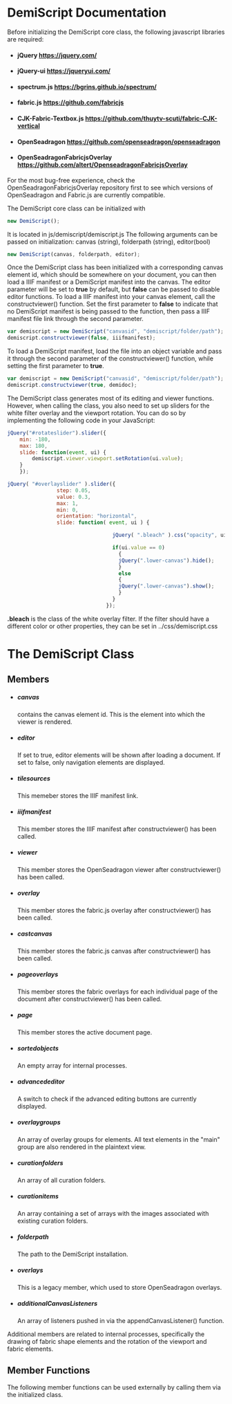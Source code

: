 # DemiScript Documentation
Before initializing the DemiScript core class, the following javascript libraries are required:

* #### jQuery                 https://jquery.com/
* #### jQuery-ui              https://jqueryui.com/
* #### spectrum.js            https://bgrins.github.io/spectrum/
* #### fabric.js              https://github.com/fabricjs
* #### CJK-Fabric-Textbox.js  https://github.com/thuytv-scuti/fabric-CJK-vertical
* #### OpenSeadragon          https://github.com/openseadragon/openseadragon
* #### OpenSeadragonFabricjsOverlay https://github.com/altert/OpenseadragonFabricjsOverlay

For the most bug-free experience, check the OpenSeadragonFabricjsOverlay repository first to see which versions of OpenSeadragon and Fabric.js are currently compatible.

The DemiScript core class can be initialized with
```js
new DemiScript();
```
It is located in js/demiscript/demiscript.js
The following arguments can be passed on initialization: canvas (string), folderpath (string), editor(bool)
```js
new DemiScript(canvas, folderpath, editor);
```
Once the DemiScript class has been initialized with a corresponding canvas element id, which should be somewhere on your document, you can then load a IIIF manifest or a DemiScript manifest into the canvas. The editor parameter will be set to **true** by default, but **false** can be passed to disable editor functions.
To load a IIIF manifest into your canvas element, call the constructviewer() function. Set the first parameter to **false** to indicate that no DemiScript manifest is being passed to the function, then pass a IIIF manifest file link through the second parameter.
```js
var demiscript = new DemiScript("canvasid", "demiscript/folder/path");
demiscript.constructviewer(false, iiifmanifest);
```
To load a DemiScript manifest, load the file into an object variable and pass it through the second parameter of the constructviewer() function, while setting the first parameter to **true**.
```js
var demiscript = new DemiScript("canvasid", "demiscript/folder/path");
demiscript.constructviewer(true, demidoc);
```

The DemiScript class generates most of its editing and viewer functions. However, when calling the class, you also need to set up sliders for the white filter overlay and the viewport rotation. You can do so by implementing the following code in your JavaScript:
```js
jQuery("#rotateslider").slider({
    min: -180,
    max: 180,
    slide: function(event, ui) {
        demiscript.viewer.viewport.setRotation(ui.value);
    }
    });

jQuery( "#overlayslider" ).slider({
                step: 0.05,
                value: 0.3,
                max: 1,
                min: 0,
                orientation: "horizontal",
                slide: function( event, ui ) {

                                  jQuery( ".bleach" ).css("opacity", ui.value);

                                  if(ui.value == 0)
                                    {
                                    jQuery(".lower-canvas").hide();
                                    }
                                    else
                                    {
                                    jQuery(".lower-canvas").show();
                                    }
                                  }
                                });
```
**.bleach** is the class of the white overlay filter. If the filter should have a different color or other properties, they can be set in ../css/demiscript.css

# The DemiScript Class
## Members
* ##### canvas
  contains the canvas element id. This is the element into which the viewer is rendered.
* ##### editor
  If set to true, editor elements will be shown after loading a document. If set to false, only navigation elements are displayed.
* ##### tilesources
  This memeber stores the IIIF manifest link.
* ##### iiifmanifest
  This member stores the IIIF manifest after constructviewer() has been called.
* ##### viewer
  This member stores the OpenSeadragon viewer after constructviewer() has been called.
* ##### overlay
  This member stores the fabric.js overlay after constructviewer() has been called.
* ##### castcanvas
  This member stores the fabric.js canvas after constructviewer() has been called.
* ##### pageoverlays
  This member stores the fabric overlays for each individual page of the document after constructviewer() has been called.
* ##### page
  This member stores the active document page.
* ##### sortedobjects
  An empty array for internal processes.
* ##### advancededitor
  A switch to check if the advanced editing buttons are currently displayed.
* ##### overlaygroups
  An array of overlay groups for elements. All text elements in the "main" group are also rendered in the plaintext view.
* ##### curationfolders
  An array of all curation folders.
* ##### curationitems
  An array containing a set of arrays with the images associated with existing curation folders.
* ##### folderpath
  The path to the DemiScript installation.
* ##### overlays
  This is a legacy member, which used to store OpenSeadragon overlays.  
* ##### additionalCanvasListeners
  An array of listeners pushed in via the appendCanvasListener() function.
  
Additional members are related to internal processes, specifically the drawing of fabric shape elements and the rotation of the viewport and fabric elements.
 
## Member Functions
The following member functions can be used externally by calling them via the initialized class.

